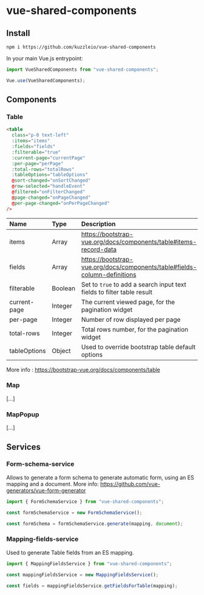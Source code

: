 # vue-shared-components

## Install

`npm i https://github.com/kuzzleio/vue-shared-components`

In your main Vue.js entrypoint:

```javascript
import VueSharedComponents from "vue-shared-components";

Vue.use(VueSharedComponents);
```

## Components

### Table

```html
<table
  class="p-0 text-left"
  :items="items"
  :fields="fields"
  :filterable="true"
  :current-page="currentPage"
  :per-page="perPage"
  :total-rows="totalRows"
  :tableOptions="tableOptions"
  @sort-changed="onSortChanged"
  @row-selected="handleEvent"
  @filtered="onFilterChanged"
  @page-changed="onPageChanged"
  @per-page-changed="onPerPageChanged"
/>
```

| Name         | Type    | Description                                                               |
| :----------- | :------ | :------------------------------------------------------------------------ |
| items        | Array   | https://bootstrap-vue.org/docs/components/table#items-record-data         |
| fields       | Array   | https://bootstrap-vue.org/docs/components/table#fields-column-definitions |
| filterable   | Boolean | Set to `true` to add a search input text fields to filter table result    |
| current-page | Integer | The current viewed page, for the pagination widget                        |
| per-page     | Integer | Number of row displayed per page                                          |
| total-rows   | Integer | Total rows number, for the pagination widget                              |
| tableOptions | Object  | Used to override bootstrap table default options                          |

More info : https://bootstrap-vue.org/docs/components/table

### Map

[...]

### MapPopup

[...]

## Services

### Form-schema-service

Allows to generate a form schema to generate automatic form, using an ES mapping and a document.
More info: https://github.com/vue-generators/vue-form-generator

```javascript
import { FormSchemaService } from "vue-shared-components";

const formSchemaService = new FormSchemaService();

const formSchema = formSchemaService.generate(mapping, document);
```

### Mapping-fields-service

Used to generate Table fields from an ES mapping.

```javascript
import { MappingFieldsService } from "vue-shared-components";

const mappingFieldsService = new MappingFieldsService();

const fields = mappingFieldsService.getFieldsForTable(mapping);
```
